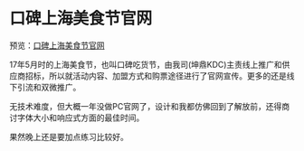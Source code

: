 # 口碑上海美食节官网

预览：[口碑上海美食节官网](https://foreverz133.github.io/small-works/1/koubei-foodie/)

17年5月时的上海美食节，也叫口碑吃货节，由我司(坤鼎KDC)主责线上推广和供应商招标，所以就活动内容、加盟方式和购票途径进行了官网宣传。更多的还是线下引流和双微推广。

无技术难度，但大概一年没做PC官网了，设计和我都仿佛回到了解放前，还得商讨字体大小和响应式方面的最佳时间。

果然晚上还是要加点练习比较好。